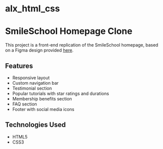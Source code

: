 # alx_html_css

# SmileSchool Homepage Clone

This project is a front-end replication of the SmileSchool homepage, based on a Figma design provided [here](https://www.figma.com/design/AtY5cuhQ3lgfgXVkDtYwDI/Homepage--Copy-?node-id=0-1&p=f&t=ukxBB2tNsEZh78iq-0).

## Features

- Responsive layout
- Custom navigation bar
- Testimonial section
- Popular tutorials with star ratings and durations
- Membership benefits section
- FAQ section
- Footer with social media icons

## Technologies Used

- HTML5
- CSS3
